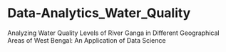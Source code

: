 # Data-Analytics_Water_Quality
Analyzing Water Quality Levels of River Ganga in Different Geographical Areas of West Bengal: An Application of Data Science  
